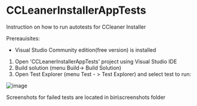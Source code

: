 # CCLeanerInstallerAppTests
Instruction on how to run autotests for CCleaner Installer

Prereauisites:
- Visual Studio Community edition(free version) is installed

1. Open 'CCLeanerInstallerAppTests' project using Visual Studio IDE
2. Build solution (menu Build-> Build Solution)
3. Open Test Explorer (menu Test - > Test Explorer) and select test to run:

![image](https://user-images.githubusercontent.com/54169203/224756815-2cc3b170-56fd-413f-b33c-78418e740bf2.png)



Screenshots for failed tests are located in bin\screenshots folder

